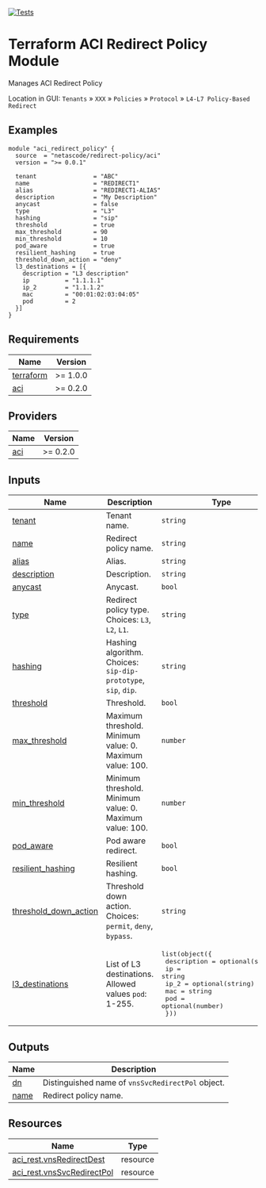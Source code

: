 <!-- BEGIN_TF_DOCS -->
[![Tests](https://github.com/netascode/terraform-aci-redirect-policy/actions/workflows/test.yml/badge.svg)](https://github.com/netascode/terraform-aci-redirect-policy/actions/workflows/test.yml)

# Terraform ACI Redirect Policy Module

Manages ACI Redirect Policy

Location in GUI:
`Tenants` » `XXX` » `Policies` » `Protocol` » `L4-L7 Policy-Based Redirect`

## Examples

```hcl
module "aci_redirect_policy" {
  source  = "netascode/redirect-policy/aci"
  version = ">= 0.0.1"

  tenant                = "ABC"
  name                  = "REDIRECT1"
  alias                 = "REDIRECT1-ALIAS"
  description           = "My Description"
  anycast               = false
  type                  = "L3"
  hashing               = "sip"
  threshold             = true
  max_threshold         = 90
  min_threshold         = 10
  pod_aware             = true
  resilient_hashing     = true
  threshold_down_action = "deny"
  l3_destinations = [{
    description = "L3 description"
    ip          = "1.1.1.1"
    ip_2        = "1.1.1.2"
    mac         = "00:01:02:03:04:05"
    pod         = 2
  }]
}

```

## Requirements

| Name | Version |
|------|---------|
| <a name="requirement_terraform"></a> [terraform](#requirement\_terraform) | >= 1.0.0 |
| <a name="requirement_aci"></a> [aci](#requirement\_aci) | >= 0.2.0 |

## Providers

| Name | Version |
|------|---------|
| <a name="provider_aci"></a> [aci](#provider\_aci) | >= 0.2.0 |

## Inputs

| Name | Description | Type | Default | Required |
|------|-------------|------|---------|:--------:|
| <a name="input_tenant"></a> [tenant](#input\_tenant) | Tenant name. | `string` | n/a | yes |
| <a name="input_name"></a> [name](#input\_name) | Redirect policy name. | `string` | n/a | yes |
| <a name="input_alias"></a> [alias](#input\_alias) | Alias. | `string` | `""` | no |
| <a name="input_description"></a> [description](#input\_description) | Description. | `string` | `""` | no |
| <a name="input_anycast"></a> [anycast](#input\_anycast) | Anycast. | `bool` | `false` | no |
| <a name="input_type"></a> [type](#input\_type) | Redirect policy type. Choices: `L3`, `L2`, `L1`. | `string` | `"L3"` | no |
| <a name="input_hashing"></a> [hashing](#input\_hashing) | Hashing algorithm. Choices: `sip-dip-prototype`, `sip`, `dip`. | `string` | `"sip-dip-prototype"` | no |
| <a name="input_threshold"></a> [threshold](#input\_threshold) | Threshold. | `bool` | `false` | no |
| <a name="input_max_threshold"></a> [max\_threshold](#input\_max\_threshold) | Maximum threshold. Minimum value: 0. Maximum value: 100. | `number` | `0` | no |
| <a name="input_min_threshold"></a> [min\_threshold](#input\_min\_threshold) | Minimum threshold. Minimum value: 0. Maximum value: 100. | `number` | `0` | no |
| <a name="input_pod_aware"></a> [pod\_aware](#input\_pod\_aware) | Pod aware redirect. | `bool` | `false` | no |
| <a name="input_resilient_hashing"></a> [resilient\_hashing](#input\_resilient\_hashing) | Resilient hashing. | `bool` | `false` | no |
| <a name="input_threshold_down_action"></a> [threshold\_down\_action](#input\_threshold\_down\_action) | Threshold down action. Choices: `permit`, `deny`, `bypass`. | `string` | `"permit"` | no |
| <a name="input_l3_destinations"></a> [l3\_destinations](#input\_l3\_destinations) | List of L3 destinations. Allowed values `pod`: 1-255. | <pre>list(object({<br>    description = optional(string)<br>    ip          = string<br>    ip_2        = optional(string)<br>    mac         = string<br>    pod         = optional(number)<br>  }))</pre> | `[]` | no |

## Outputs

| Name | Description |
|------|-------------|
| <a name="output_dn"></a> [dn](#output\_dn) | Distinguished name of `vnsSvcRedirectPol` object. |
| <a name="output_name"></a> [name](#output\_name) | Redirect policy name. |

## Resources

| Name | Type |
|------|------|
| [aci_rest.vnsRedirectDest](https://registry.terraform.io/providers/netascode/aci/latest/docs/resources/rest) | resource |
| [aci_rest.vnsSvcRedirectPol](https://registry.terraform.io/providers/netascode/aci/latest/docs/resources/rest) | resource |
<!-- END_TF_DOCS -->